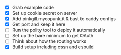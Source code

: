 
- [x] Grab example code
- [x] Set up cookie secret on server
- [x] Add pinkgill.mycopunk.it & bast to caddy configs
- [x] Get port and keep it here
- [ ] Run the polity tool to deploy it automatically
- [ ] Set up the bare minimum to get OAuth
- [ ] Think about how the routing works
- [x] Build setup including cssn and esbuild
